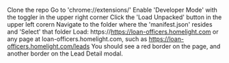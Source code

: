 Clone the repo
Go to 'chrome://extensions/'
Enable 'Developer Mode' with the toggler in the upper right corner
Click the 'Load Unpacked' button in the upper left corern
Navigate to the folder where the 'manifest.json' resides and 'Select' that folder
Load: https://https://loan-officers.homelight.com or any page at loan-officers.homelight.com, such as https://loan-officers.homelight.com/leads 
You should see a red border on the page, and another border on the Lead Detail modal.